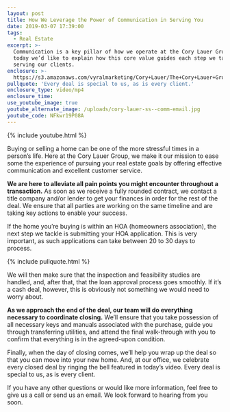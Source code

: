 ```yaml
---
layout: post
title: How We Leverage the Power of Communication in Serving You
date: 2019-03-07 17:39:00
tags:
  - Real Estate
excerpt: >-
  Communication is a key pillar of how we operate at the Cory Lauer Group, and
  today we’d like to explain how this core value guides each step we take in
  serving our clients.
enclosure: >-
  https://s3.amazonaws.com/vyralmarketing/Cory+Lauer/The+Cory+Lauer+Group-+How+We+Leverage+the+Power+of+Communication+in+Serving+You.mp4
pullquote: 'Every deal is special to us, as is every client.'
enclosure_type: video/mp4
enclosure_time:
use_youtube_image: true
youtube_alternate_image: /uploads/cory-lauer-ss--comm-email.jpg
youtube_code: NFkwr19P08A
---
```


{% include youtube.html %}

Buying or selling a home can be one of the more stressful times in a person’s life. Here at the Cory Lauer Group, we make it our mission to ease some the experience of pursuing your real estate goals by offering effective communication and excellent customer service.

**We are here to alleviate all pain points you might encounter throughout a transaction.** As soon as we receive a fully rounded contract, we contact a title company and/or lender to get your finances in order for the rest of the deal. We ensure that all parties are working on the same timeline and are taking key actions to enable your success. 

If the home you’re buying is within an HOA (homeowners association), the next step we tackle is submitting your HOA application. This is very important, as such applications can take between 20 to 30 days to process. 

{% include pullquote.html %}

We will then make sure that the inspection and feasibility studies are handled, and, after that, that the loan approval process goes smoothly. If it’s a cash deal, however, this is obviously not something we would need to worry about. 

**As we approach the end of the deal, our team will do everything necessary to coordinate closing.** We’ll ensure that you take possession of all necessary keys and manuals associated with the purchase, guide you through transferring utilities, and attend the final walk-through with you to confirm that everything is in the agreed-upon condition. 

Finally, when the day of closing comes, we’ll help you wrap up the deal so that you can move into your new home. And, at our office, we celebrate every closed deal by ringing the bell featured in today’s video. Every deal is special to us, as is every client.

If you have any other questions or would like more information, feel free to give us a call or send us an email. We look forward to hearing from you soon.